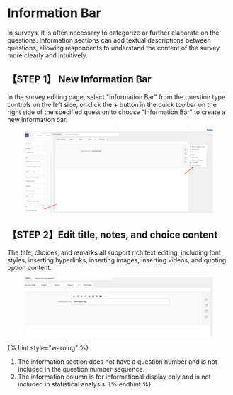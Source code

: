 # Information Bar

In surveys, it is often necessary to categorize or further elaborate on the questions. Information sections can add textual descriptions between questions, allowing respondents to understand the content of the survey more clearly and intuitively.

## 【STEP 1】 New Information Bar

In the survey editing page, select "Information Bar" from the question type controls on the left side, or click the + button in the quick toolbar on the right side of the specified question to choose "Information Bar" to create a new information bar.

<figure><img src="../../.gitbook/assets/image (3) (1) (1) (1).png" alt=""><figcaption></figcaption></figure>

## 【STEP 2】Edit title, notes, and choice content

The title, choices, and remarks all support rich text editing, including font styles, inserting hyperlinks, inserting images, inserting videos, and quoting option content.

<figure><img src="../../.gitbook/assets/image (4) (1) (1) (1).png" alt=""><figcaption></figcaption></figure>



{% hint style="warning" %}
1. The information section does not have a question number and is not included in the question number sequence.
2. &#x20;The information column is for informational display only and is not included in statistical analysis.
{% endhint %}

